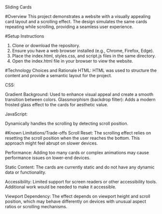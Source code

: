 Sliding Cards

#Overview
This project demonstrates a website with a visually appealing card layout and a scrolling effect. The design simulates the same cards repeating while scrolling, providing a seamless user experience.

#Setup Instructions
1. Clone or download the repository.
2. Ensure you have a web browser installed (e.g., Chrome, Firefox, Edge).
3. Place the index.html, styles.css, and script.js files in the same directory.
4. Open the index.html file in your browser to view the website.

#Technology Choices and Rationale
HTML:
HTML was used to structure the content and provide a semantic layout for the project.

CSS:

Gradient Background: Used to enhance visual appeal and create a smooth transition between colors.
Glassmorphism (backdrop filter): Adds a modern frosted glass effect to the cards for aesthetic value.

JavaScript:

Dynamically handles the scrolling by detecting scroll position.

#Known Limitations/Trade-offs
Scroll Reset:
The scrolling effect relies on resetting the scroll position when the user reaches the bottom. This approach might feel abrupt on slower devices.

Performance:
Adding too many cards or complex animations may cause performance issues on lower-end devices.

Static Content:
The cards are currently static and do not have any dynamic data or functionality.

Accessibility:
Limited support for screen readers or other accessibility tools. Additional work would be needed to make it accessible.

Viewport Dependency:
The effect depends on viewport height and scroll position, which may behave differently on devices with unusual aspect ratios or scrolling mechanisms.